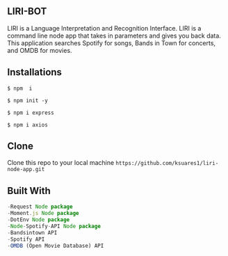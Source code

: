 ## LIRI-BOT
 
LIRI is a Language Interpretation and Recognition Interface. LIRI is a command line node app that takes in parameters and gives you back data. This application searches Spotify for songs, Bands in Town for concerts, and OMDB for movies. 
 

## Installations
```$ npm  i ```

 ```$ npm init -y ```
 
 ``` $ npm i express ```
 
 ```$ npm i axios ```
 
 ## Clone
Clone this repo to your local machine ```https://github.com/ksuares1/liri-node-app.git```
 

## Built With 
```  *Node.js
-Request Node package
-Moment.js Node package
-DotEnv Node package
-Node-Spotify-API Node package
-Bandsintown API
-Spotify API
-OMDB (Open Movie Database) API
